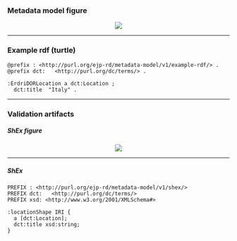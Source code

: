 ### Metadata model figure

<p align="center"> 
    <a href="https://github.com/rajaram5/resource-metadata-schema/blob/develop/images/turtle/location.png" target="_blank">
        <img src="https://github.com/rajaram5/resource-metadata-schema/blob/develop/images/turtle/location.png"> 
    </a>
</p>


***

### Example rdf (turtle)

```ttl
@prefix : <http://purl.org/ejp-rd/metadata-model/v1/example-rdf/> .
@prefix dct:   <http://purl.org/dc/terms/> .
  
:ErdriDORLocation a dct:Location ;
  dct:title  "Italy" .
```

***

### Validation artifacts 

##### ShEx figure

<p align="center"> 
    <a href="https://github.com/rajaram5/resource-metadata-schema/blob/develop/images/shex/location.png" target="_blank">
        <img src="https://github.com/rajaram5/resource-metadata-schema/blob/develop/images/shex/location.png"> 
    </a>
</p>

***
##### ShEx

``` ShEx
PREFIX : <http://purl.org/ejp-rd/metadata-model/v1/shex/>
PREFIX dct:   <http://purl.org/dc/terms/>
PREFIX xsd: <http://www.w3.org/2001/XMLSchema#>

:locationShape IRI {
  a [dct:Location];
  dct:title xsd:string;
}
```
